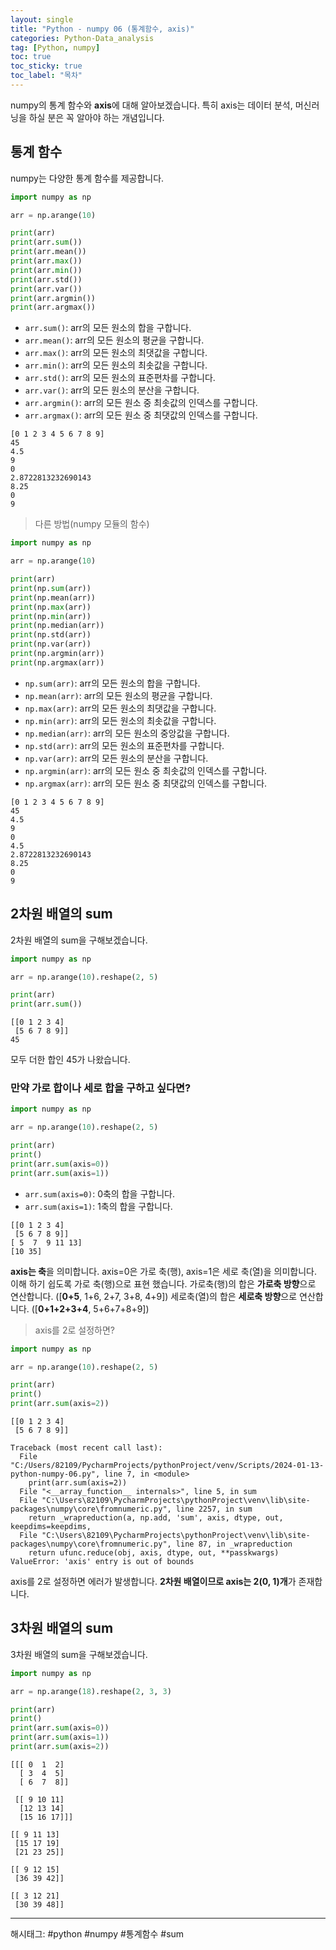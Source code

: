 ```yaml
---
layout: single
title: "Python - numpy 06 (통계함수, axis)"
categories: Python-Data_analysis
tag: [Python, numpy]
toc: true
toc_sticky: true
toc_label: "목차"
---
```

numpy의 통계 함수와 **axis**에 대해 알아보겠습니다. 특히 axis는 데이터 분석, 머신러닝을 하실 분은 꼭 알아야 하는 개념입니다.

## 통계 함수

numpy는 다양한 통계 함수를 제공합니다.

```python
import numpy as np

arr = np.arange(10)

print(arr)
print(arr.sum())
print(arr.mean())
print(arr.max())
print(arr.min())
print(arr.std())
print(arr.var())
print(arr.argmin())
print(arr.argmax())
```

- `arr.sum()`: arr의 모든 원소의 합을 구합니다.
- `arr.mean()`: arr의 모든 원소의 평균을 구합니다.
- `arr.max()`: arr의 모든 원소의 최댓값을 구합니다.
- `arr.min()`: arr의 모든 원소의 최솟값을 구합니다.
- `arr.std()`: arr의 모든 원소의 표준편차를 구합니다.
- `arr.var()`: arr의 모든 원소의 분산을 구합니다.
- `arr.argmin()`: arr의 모든 원소 중 최솟값의 인덱스를 구합니다.
- `arr.argmax()`: arr의 모든 원소 중 최댓값의 인덱스를 구합니다.

```shell
[0 1 2 3 4 5 6 7 8 9]
45
4.5
9
0
2.8722813232690143
8.25
0
9
```

> 다른 방법(numpy 모듈의 함수)

```python
import numpy as np

arr = np.arange(10)

print(arr)
print(np.sum(arr))
print(np.mean(arr))
print(np.max(arr))
print(np.min(arr))
print(np.median(arr))
print(np.std(arr))
print(np.var(arr))
print(np.argmin(arr))
print(np.argmax(arr))
```

- `np.sum(arr)`: arr의 모든 원소의 합을 구합니다.
- `np.mean(arr)`: arr의 모든 원소의 평균을 구합니다.
- `np.max(arr)`: arr의 모든 원소의 최댓값을 구합니다.
- `np.min(arr)`: arr의 모든 원소의 최솟값을 구합니다.
- `np.median(arr)`: arr의 모든 원소의 중앙값을 구합니다.
- `np.std(arr)`: arr의 모든 원소의 표준편차를 구합니다.
- `np.var(arr)`: arr의 모든 원소의 분산을 구합니다.
- `np.argmin(arr)`: arr의 모든 원소 중 최솟값의 인덱스를 구합니다.
- `np.argmax(arr)`: arr의 모든 원소 중 최댓값의 인덱스를 구합니다.

```shell
[0 1 2 3 4 5 6 7 8 9]
45
4.5
9
0
4.5
2.8722813232690143
8.25
0
9
```

## 2차원 배열의 sum

2차원 배열의 sum을 구해보겠습니다.

```python
import numpy as np

arr = np.arange(10).reshape(2, 5)

print(arr)
print(arr.sum())
```

```shell
[[0 1 2 3 4]
 [5 6 7 8 9]]
45
```

모두 더한 합인 45가 나왔습니다.

### 만약 가로 합이나 세로 합을 구하고 싶다면?

```python
import numpy as np

arr = np.arange(10).reshape(2, 5)

print(arr)
print()
print(arr.sum(axis=0))
print(arr.sum(axis=1))
```

- `arr.sum(axis=0)`: 0축의 합을 구합니다.
- `arr.sum(axis=1)`: 1축의 합을 구합니다.

```shell
[[0 1 2 3 4]
 [5 6 7 8 9]]
[ 5  7  9 11 13]
[10 35]
```

**axis는 축**을 의미합니다. axis=0은 가로 축(행), axis=1은 세로 축(열)을 의미합니다. 이해 하기 쉽도록 가로 축(행)으로 표현 했습니다. 가로축(행)의 합은 **가로축 방향**으로 연산합니다. ([**0+5**, 1+6, 2+7, 3+8, 4+9]) 세로축(열)의 합은 **세로축 방향**으로 연산합니다. ([**0+1+2+3+4**, 5+6+7+8+9])

> axis를 2로 설정하면?

```python
import numpy as np

arr = np.arange(10).reshape(2, 5)

print(arr)
print()
print(arr.sum(axis=2))
```

```shell
[[0 1 2 3 4]
 [5 6 7 8 9]]

Traceback (most recent call last):
  File "C:/Users/82109/PycharmProjects/pythonProject/venv/Scripts/2024-01-13-python-numpy-06.py", line 7, in <module>
    print(arr.sum(axis=2))
  File "<__array_function__ internals>", line 5, in sum
  File "C:\Users\82109\PycharmProjects\pythonProject\venv\lib\site-packages\numpy\core\fromnumeric.py", line 2257, in sum
    return _wrapreduction(a, np.add, 'sum', axis, dtype, out, keepdims=keepdims,
  File "C:\Users\82109\PycharmProjects\pythonProject\venv\lib\site-packages\numpy\core\fromnumeric.py", line 87, in _wrapreduction
    return ufunc.reduce(obj, axis, dtype, out, **passkwargs)
ValueError: 'axis' entry is out of bounds
```

axis를 2로 설정하면 에러가 발생합니다. **2차원 배열이므로 axis는 2(0, 1)개**가 존재합니다.

## 3차원 배열의 sum

3차원 배열의 sum을 구해보겠습니다.

```python
import numpy as np

arr = np.arange(18).reshape(2, 3, 3)

print(arr)
print()
print(arr.sum(axis=0))
print(arr.sum(axis=1))
print(arr.sum(axis=2))
```

```shell
[[[ 0  1  2]
  [ 3  4  5]
  [ 6  7  8]]

 [[ 9 10 11]
  [12 13 14]
  [15 16 17]]]

[[ 9 11 13]
 [15 17 19]
 [21 23 25]]

[[ 9 12 15]
 [36 39 42]]

[[ 3 12 21]
 [30 39 48]]
```

---

해시태그: #python #numpy #통계함수 #sum

